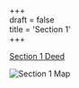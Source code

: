 +++  
draft = false  
title = 'Section 1'  
+++

[Section 1 Deed](</pdfs/1958-12-23 Deed (1992 - 49-50) - Section One.pdf>) 

![Section 1 Map](/images/section1.png)
